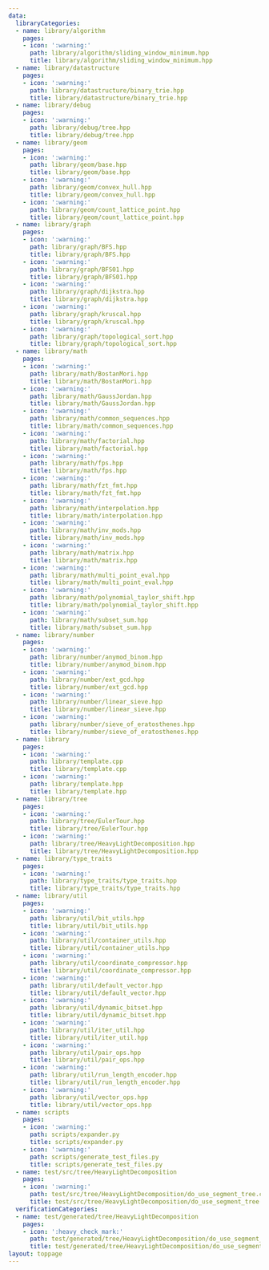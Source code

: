 ```yaml
---
data:
  libraryCategories:
  - name: library/algorithm
    pages:
    - icon: ':warning:'
      path: library/algorithm/sliding_window_minimum.hpp
      title: library/algorithm/sliding_window_minimum.hpp
  - name: library/datastructure
    pages:
    - icon: ':warning:'
      path: library/datastructure/binary_trie.hpp
      title: library/datastructure/binary_trie.hpp
  - name: library/debug
    pages:
    - icon: ':warning:'
      path: library/debug/tree.hpp
      title: library/debug/tree.hpp
  - name: library/geom
    pages:
    - icon: ':warning:'
      path: library/geom/base.hpp
      title: library/geom/base.hpp
    - icon: ':warning:'
      path: library/geom/convex_hull.hpp
      title: library/geom/convex_hull.hpp
    - icon: ':warning:'
      path: library/geom/count_lattice_point.hpp
      title: library/geom/count_lattice_point.hpp
  - name: library/graph
    pages:
    - icon: ':warning:'
      path: library/graph/BFS.hpp
      title: library/graph/BFS.hpp
    - icon: ':warning:'
      path: library/graph/BFS01.hpp
      title: library/graph/BFS01.hpp
    - icon: ':warning:'
      path: library/graph/dijkstra.hpp
      title: library/graph/dijkstra.hpp
    - icon: ':warning:'
      path: library/graph/kruscal.hpp
      title: library/graph/kruscal.hpp
    - icon: ':warning:'
      path: library/graph/topological_sort.hpp
      title: library/graph/topological_sort.hpp
  - name: library/math
    pages:
    - icon: ':warning:'
      path: library/math/BostanMori.hpp
      title: library/math/BostanMori.hpp
    - icon: ':warning:'
      path: library/math/GaussJordan.hpp
      title: library/math/GaussJordan.hpp
    - icon: ':warning:'
      path: library/math/common_sequences.hpp
      title: library/math/common_sequences.hpp
    - icon: ':warning:'
      path: library/math/factorial.hpp
      title: library/math/factorial.hpp
    - icon: ':warning:'
      path: library/math/fps.hpp
      title: library/math/fps.hpp
    - icon: ':warning:'
      path: library/math/fzt_fmt.hpp
      title: library/math/fzt_fmt.hpp
    - icon: ':warning:'
      path: library/math/interpolation.hpp
      title: library/math/interpolation.hpp
    - icon: ':warning:'
      path: library/math/inv_mods.hpp
      title: library/math/inv_mods.hpp
    - icon: ':warning:'
      path: library/math/matrix.hpp
      title: library/math/matrix.hpp
    - icon: ':warning:'
      path: library/math/multi_point_eval.hpp
      title: library/math/multi_point_eval.hpp
    - icon: ':warning:'
      path: library/math/polynomial_taylor_shift.hpp
      title: library/math/polynomial_taylor_shift.hpp
    - icon: ':warning:'
      path: library/math/subset_sum.hpp
      title: library/math/subset_sum.hpp
  - name: library/number
    pages:
    - icon: ':warning:'
      path: library/number/anymod_binom.hpp
      title: library/number/anymod_binom.hpp
    - icon: ':warning:'
      path: library/number/ext_gcd.hpp
      title: library/number/ext_gcd.hpp
    - icon: ':warning:'
      path: library/number/linear_sieve.hpp
      title: library/number/linear_sieve.hpp
    - icon: ':warning:'
      path: library/number/sieve_of_eratosthenes.hpp
      title: library/number/sieve_of_eratosthenes.hpp
  - name: library
    pages:
    - icon: ':warning:'
      path: library/template.cpp
      title: library/template.cpp
    - icon: ':warning:'
      path: library/template.hpp
      title: library/template.hpp
  - name: library/tree
    pages:
    - icon: ':warning:'
      path: library/tree/EulerTour.hpp
      title: library/tree/EulerTour.hpp
    - icon: ':warning:'
      path: library/tree/HeavyLightDecomposition.hpp
      title: library/tree/HeavyLightDecomposition.hpp
  - name: library/type_traits
    pages:
    - icon: ':warning:'
      path: library/type_traits/type_traits.hpp
      title: library/type_traits/type_traits.hpp
  - name: library/util
    pages:
    - icon: ':warning:'
      path: library/util/bit_utils.hpp
      title: library/util/bit_utils.hpp
    - icon: ':warning:'
      path: library/util/container_utils.hpp
      title: library/util/container_utils.hpp
    - icon: ':warning:'
      path: library/util/coordinate_compressor.hpp
      title: library/util/coordinate_compressor.hpp
    - icon: ':warning:'
      path: library/util/default_vector.hpp
      title: library/util/default_vector.hpp
    - icon: ':warning:'
      path: library/util/dynamic_bitset.hpp
      title: library/util/dynamic_bitset.hpp
    - icon: ':warning:'
      path: library/util/iter_util.hpp
      title: library/util/iter_util.hpp
    - icon: ':warning:'
      path: library/util/pair_ops.hpp
      title: library/util/pair_ops.hpp
    - icon: ':warning:'
      path: library/util/run_length_encoder.hpp
      title: library/util/run_length_encoder.hpp
    - icon: ':warning:'
      path: library/util/vector_ops.hpp
      title: library/util/vector_ops.hpp
  - name: scripts
    pages:
    - icon: ':warning:'
      path: scripts/expander.py
      title: scripts/expander.py
    - icon: ':warning:'
      path: scripts/generate_test_files.py
      title: scripts/generate_test_files.py
  - name: test/src/tree/HeavyLightDecomposition
    pages:
    - icon: ':warning:'
      path: test/src/tree/HeavyLightDecomposition/do_use_segment_tree.cpp
      title: test/src/tree/HeavyLightDecomposition/do_use_segment_tree.cpp
  verificationCategories:
  - name: test/generated/tree/HeavyLightDecomposition
    pages:
    - icon: ':heavy_check_mark:'
      path: test/generated/tree/HeavyLightDecomposition/do_use_segment_tree.test.cpp
      title: test/generated/tree/HeavyLightDecomposition/do_use_segment_tree.test.cpp
layout: toppage
---
```


